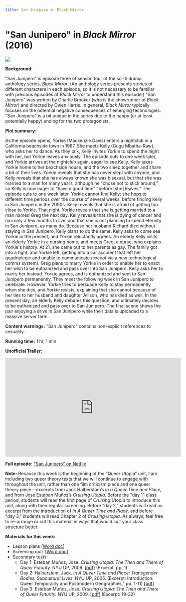 ```yaml
---
title: San Junipero in Black Mirror
---
```

# "San Junipero" in *Black Mirror* (2016)

<a href="https://i1.wp.com/vehlinggo.com/wp-content/uploads/2016/12/black-mirror-san-junipero-sountrack-review-photo.jpg?fit=3200%2C3840&ssl=1">
<img src="https://i1.wp.com/vehlinggo.com/wp-content/uploads/2016/12/black-mirror-san-junipero-sountrack-review-photo.jpg?fit=3200%2C3840&ssl=1" class="poster">
</a>

**Background:**

"San Junipero" is episode three of season four of the sci-fi drama anthology series, *Black Mirror*. (An anthology series presents stories of different characters in each episode, so it is not necessary to be familiar with previous episodes of *Black Mirror* to understand this episode.) "San Junipero" was written by Charlie Brooker (who is the showrunner of *Black Mirror*) and directed by Owen Harris. In general, *Black Mirror* typically focuses on the potential negative consequences of emerging technologies. "San Junipero" is a bit unique in the series due to the happy (or at least potentially happy) ending for the two protagonists.

**Plot summary:**

As the episode opens, Yorkie (Mackenzie Davis) enters a nightclub in a California beachside town in 1987. She meets Kelly (Gugu Mbatha-Raw), who asks her to dance. As they talk, Kelly invites Yorkie to spend the night with her, but Yorkie leaves anxiously. The episode cuts to one week later, and Yorkie arrives at the nightclub again, eager to see Kelly. Kelly takes Yorkie home to her beachside house, and the two sleep together and share a bit of their lives. Yorkie reveals that she has never slept with anyone, and Kelly reveals that she has always known she was bisexual, but that she was married to a man for many years, although he "chose not to stick around," so Kelly is now eager to "have a good time" "before [she] leaves." The episode cuts to one week later. Yorkie cannot find Kelly; she hops to different time periods over the course of several weeks, before finding Kelly in San Junipero in the 2000s. Kelly reveals that she is afraid of getting too close to Yorkie. That night, Yorkie reveals that she is getting married to a man named Greg the next day. Kelly reveals that she is dying of cancer and has only a few months to live, and that she is not planning to spend eternity in San Junipero, as many do. Because her husband Richard died without staying in San Junipero, Kelly plans to do the same. Kelly asks to come see Yorkie in the present, and Yorkie reluctantly agrees. An elderly Kelly visits an elderly Yorkie in a nursing home, and meets Greg, a nurse, who explains Yorkie's history. At 21, she came out to her parents as gay. The family got into a fight, and Yorkie left, getting into a car accident that left her quadriplegic and unable to communicate (except via a new technological comms system). Greg plans to marry Yorkie in order to enable her to enact her wish to be euthanized and pass over into San Junipero. Kelly asks her to marry her instead. Yorkie agrees, and is euthanized and sent to San Junipero permanently. They meet the following week in San Junipero to celebrate. However, Yorkie tries to persuade Kelly to stay permanently when she dies, and Yorkie resists, explaining that she cannot because of her ties to her husband and daughter Allison, who has died as well. In the present day, an elderly Kelly debates this question, and ultimately decides to be euthanized and pass over to San Junipero. The final scene shows the pair enjoying a drive in San Junipero while their data is uploaded to a massive server farm.

**Content warnings:** "San Junipero" contains non-explicit references to sexuality.

**Running time:** 1 hr, 1 min

**Unofficial Trailer:**

<div class="video-container">
<iframe width="560" height="315" src="https://www.youtube.com/embed/ZrQjjYncvDg" frameborder="0" allow="accelerometer; autoplay; clipboard-write; encrypted-media; gyroscope; picture-in-picture" allowfullscreen></iframe>
</div>

**Full episode:** ["San Junipero" on Netflix](https://www.netflix.com/watch/80104625?trackId=13752289&tctx=0%2C0%2Ceec351eaa2a1c20b38706f7734cfd84eb167f32a%3A51ebef661f29ea4f7f18068b628180b73556d9d6%2Ceec351eaa2a1c20b38706f7734cfd84eb167f32a%3A51ebef661f29ea4f7f18068b628180b73556d9d6%2Cunknown%2C)  

**Note:**
Because this week is the beginning of the “Queer Utopia” unit, I am including two queer theory texts that we will continue to engage with throughout the unit, rather than one film criticism piece and one queer theory piece – excerpts from Jack Halberstam’s *In a Queer Time and Place,* and from Jose Esteban Muñoz’s *Cruising Utopia.* Before the "day 1" class period, students will read the first page of *Cruising Utopia* to introduce this unit, along with their regular screening. Before "day 2," students will read an excerpt from the introduction of *In A Queer Time and Place,* and before "day 3," students will read Chapter 2 of *Cruising Utopia.* As always, feel free to re-arrange or cut this material in ways that would suit your class structure better.


**Materials for this week:**
* Lesson plans [<a href="/modules/unit 4: queer utopias/San Junipero LP.docx" download>Word doc</a>]
* Screening quiz [<a href="/modules/unit 4: queer utopias/San Junipero Screening Quiz.docx" download>Word doc</a>]
* Secondary texts:
    * Day 1: Esteban Muñoz, Jose. *Cruising Utopia: The Then and There of Queer Futurity.* NYU UP, 2009. [<a href="/modules/unit 4: queer utopias/Munoz Feeling Utopia.pdf" download>pdf</a>] (Excerpt: pp. 1)
    * Day 2: Halberstam, Jack. *In A Queer Time and Place: Transgender Bodies: Subcultural Lives.* NYU UP, 2005. (Excerpt: Introduction: Queer Temporality and Postmodern Geographies," pp. 1-11) [<a href="/modules/unit 4: queer utopias/In A Queer Time and Place.pdf" download>pdf</a>]
    * Day 3: Esteban Muñoz, Jose. *Cruising Utopia: The Then and There of Queer Futurity.* NYU UP, 2009. [<a href="/modules/unit 4: queer utopias/Munoz Queerness as Horizon.pdf" download>pdf</a>] (Excerpt: 19-32)
